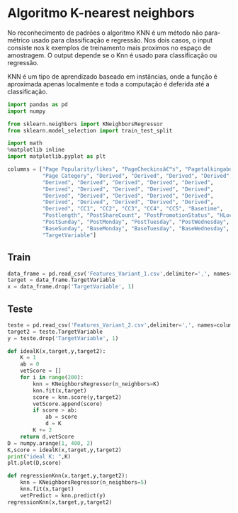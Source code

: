 
# Algoritmo K-nearest neighbors

No reconhecimento de padrões o algoritmo KNN é um método não para-métrico usado para classificação e regressão.
Nos dois casos, o input consiste nos k exemplos de treinamento mais proximos no espaço de amostragem. O output depende se o Knn é usado para classificação ou regressão.

KNN é um tipo de aprendizado baseado em instâncias, onde a função é aproximada apenas localmente e toda a computação é deferida até a classificação.


```python
import pandas as pd
import numpy

from sklearn.neighbors import KNeighborsRegressor
from sklearn.model_selection import train_test_split

import math 
%matplotlib inline
import matplotlib.pyplot as plt


```


```python
columns = ["Page Popularity/likes", "PageCheckinsâ€™s", "Pagetalkingabout",
           "Page Category", "Derived", "Derived", "Derived", "Derived",
           "Derived", "Derived", "Derived", "Derived", "Derived",
           "Derived", "Derived", "Derived", "Derived", "Derived", 
           "Derived", "Derived", "Derived", "Derived", "Derived", 
           "Derived", "Derived", "Derived", "Derived", "Derived",
           "Derived", "CC1", "CC2", "CC3", "CC4", "CC5", "Basetime",
           "Postlength", "PostShareCount", "PostPromotionStatus", "HLocal",
           "PostSunday", "PostMonday", "PostTuesday", "PostWednesday", "PostThursday", "PostFriday", "PostSaturday",
           "BaseSunday", "BaseMonday", "BaseTuesday", "BaseWednesday", "BaseThursday", "BaseFriday", "BaseSaturday",
           "TargetVariable"]
```

## Train


```python
data_frame = pd.read_csv('Features_Variant_1.csv',delimiter=',', names=columns )
target = data_frame.TargetVariable
x = data_frame.drop('TargetVariable', 1)
```

## Teste


```python
teste = pd.read_csv('Features_Variant_2.csv',delimiter=',', names=columns )
target2 = teste.TargetVariable
y = teste.drop('TargetVariable', 1)
```


```python
def idealK(x,target,y,target2):
    K = 1
    ab = 0
    vetScore = []
    for i in range(200):
        knn = KNeighborsRegressor(n_neighbors=K)
        knn.fit(x,target)
        score = knn.score(y,target2)
        vetScore.append(score)
        if score > ab:
            ab = score
            d = K
        K += 2
    return d,vetScore
D = numpy.arange(1, 400, 2)
K,score = idealK(x,target,y,target2)
print("ideal K: ",K)
plt.plot(D,score)
```


```python
def regressionKnn(x,target,y,target2):
    knn = KNeighborsRegressor(n_neighbors=5)
    knn.fit(x,target)
    vetPredict = knn.predict(y)   
regressionKnn(x,target,y,target2)
```
